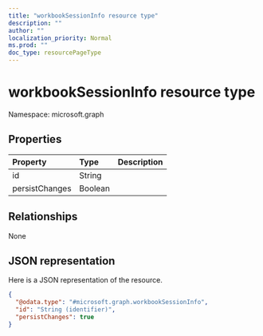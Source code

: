 ```yaml
---
title: "workbookSessionInfo resource type"
description: ""
author: ""
localization_priority: Normal
ms.prod: ""
doc_type: resourcePageType
---
```


# workbookSessionInfo resource type


Namespace: microsoft.graph



## Properties
|Property|Type|Description|
|:---|:---|:---|
|id|String||
|persistChanges|Boolean||

## Relationships
None

## JSON representation
Here is a JSON representation of the resource.
<!-- {
  "blockType": "resource",
  "@odata.type": "microsoft.graph.workbookSessionInfo"
}
-->
``` json
{
  "@odata.type": "#microsoft.graph.workbookSessionInfo",
  "id": "String (identifier)",
  "persistChanges": true
}
```

